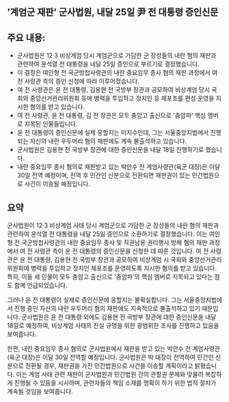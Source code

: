 ## '계엄군 재판' 군사법원, 내달 25일 尹 전 대통령 증인신문

## 주요 내용:
*   군사법원은 12·3 비상계엄 당시 계엄군으로 가담한 군 장성들의 내란 혐의 재판과 관련하여 윤석열 전 대통령을 내달 25일 증인으로 부르기로 결정했습니다.
*   이 결정은 여인형 전 국군방첩사령관의 내란 중요임무 종사 혐의 재판 과정에서 여 전 사령관 측의 증인 신청에 따라 이루어졌습니다.
*   여 전 사령관은 윤 전 대통령, 김용현 전 국방부 장관과 공모하여 비상계엄 당시 국회와 중앙선거관리위원회 등에 병력을 투입하고 정치인 등 체포조를 편성·운영을 지시한 혐의를 받고 있습니다.
*   여 전 사령관, 윤 전 대통령, 김 전 장관은 모두 충암고 출신으로 '충암파' 핵심 멤버로 지목된 인물들입니다.
*   윤 전 대통령이 증인신문에 실제 응할지는 미지수인데, 그는 서울중앙지법에서 진행되는 자신의 내란 우두머리 혐의 재판에도 계속 불출석하고 있습니다.
*   군사법원은 김용현 전 국방부 장관에 대한 증인신문을 내달 18일 진행하기로 했습니다.
*   내란 중요임무 종사 혐의로 재판받고 있는 박안수 전 계엄사령관(육군 대장)은 이달 30일 전역 예정이며, 전역 후 민간인 신분으로 전환되면 재판권이 있는 민간법원으로 사건이 이송될 예정입니다.

## 요약

군사법원이 12·3 비상계엄 사태 당시 계엄군으로 가담한 군 장성들의 내란 혐의 재판과 관련하여 윤석열 전 대통령을 내달 25일 증인으로 소환하기로 결정했습니다. 이는 여인형 전 국군방첩사령관의 내란 중요임무 종사 및 직권남용 권리행사 방해 혐의 재판 과정에서 여 전 사령관 측이 윤 전 대통령의 증인신문을 신청한 데 따른 것입니다. 여 전 사령관은 윤 전 대통령, 김용현 전 국방부 장관과 공모하여 비상계엄 시 국회와 중앙선거관리위원회에 병력을 투입하고 정치인 체포조를 운영하도록 지시한 혐의를 받고 있습니다. 특히, 이들 세 인물이 모두 충암고 출신으로 '충암파'의 핵심 멤버로 지목되고 있다는 점도 함께 언급되었습니다.

그러나 윤 전 대통령이 실제로 증인신문에 응할지는 불확실합니다. 그는 서울중앙지법에서 진행 중인 자신의 내란 우두머리 혐의 재판에도 지속적으로 불출석하고 있기 때문입니다. 군사법원은 윤 전 대통령 외에도 김용현 전 국방부 장관에 대한 증인신문을 내달 18일로 예정하여, 비상계엄 사태의 진실 규명을 위한 광범위한 조사를 진행하고 있음을 보여줍니다.

한편, 내란 중요임무 종사 혐의로 군사법원에서 재판을 받고 있는 박안수 전 계엄사령관(육군 대장)은 이달 30일 전역할 예정입니다. 군사법원은 박 대장이 전역하여 민간인 신분으로 전환될 경우, 재판권을 가진 민간법원으로 사건을 이송할 계획이라고 밝혔습니다. 이는 계엄 사태 관련 재판이 군사법원과 민간법원 간의 관할권 문제와 맞물려 복잡하게 진행될 수 있음을 시사하며, 관련자들의 책임 소재를 명확히 하기 위한 법적 절차가 계속될 것임을 보여줍니다.